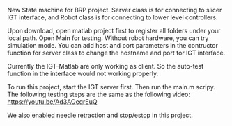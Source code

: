 New State machine for BRP project. Server class is for connecting to slicer IGT interface, and Robot class is for connecting to lower level controllers.

Upon download, open matlab project first to register all folders under your local path. Open Main for testing.
Without robot hardware, you can try simulation mode. You can add host and port parameters in the contructor function for server class to change the hostname and port for IGT interface. 

Currently the IGT-Matlab are only working as client. So the auto-test function in the interface would not working properly.

To run this project, start the IGT server first. Then run the main.m scripy. The following testing steps are the same as the following video:
https://youtu.be/Ad3AOeqrEuQ

We also enabled needle retraction and stop/estop in this project.

